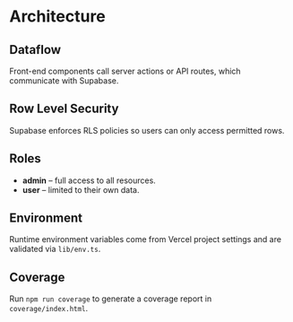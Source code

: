 # Architecture

## Dataflow
Front-end components call server actions or API routes, which communicate with Supabase.

## Row Level Security
Supabase enforces RLS policies so users can only access permitted rows.

## Roles
- **admin** – full access to all resources.
- **user** – limited to their own data.

## Environment
Runtime environment variables come from Vercel project settings and are validated via `lib/env.ts`.

## Coverage
Run `npm run coverage` to generate a coverage report in `coverage/index.html`.
